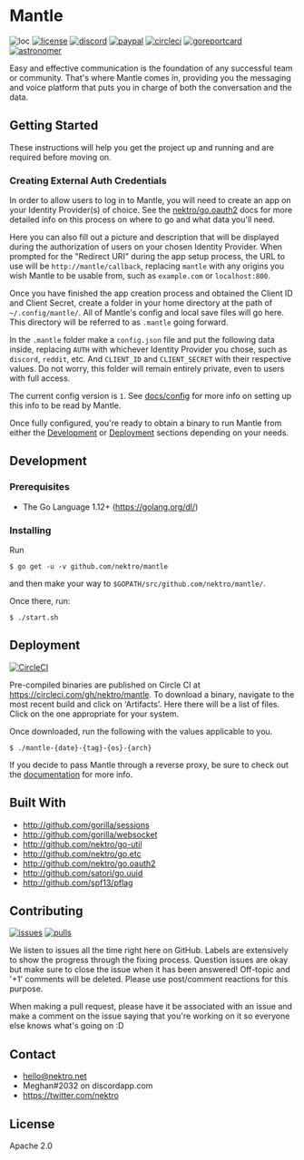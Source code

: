 # Mantle
![loc](https://tokei.rs/b1/github/nektro/mantle)
[![license](https://img.shields.io/github/license/nektro/mantle.svg)](https://github.com/nektro/mantle/blob/master/LICENSE)
[![discord](https://img.shields.io/discord/551971034593755159.svg)](https://discord.gg/P6Y4zQC)
[![paypal](https://img.shields.io/badge/donate-paypal-009cdf)](https://paypal.me/nektro)
[![circleci](https://circleci.com/gh/nektro/mantle.svg?style=svg)](https://circleci.com/gh/nektro/mantle)
[![goreportcard](https://goreportcard.com/badge/github.com/nektro/mantle)](https://goreportcard.com/report/github.com/nektro/mantle)
[![astronomer](https://img.shields.io/endpoint.svg?url=https%3A%2F%2Fastronomer.ullaakut.eu%2Fshields%3Fowner%3Dnektro%26name%3Dmantle)](https://github.com/Ullaakut/astronomer)

Easy and effective communication is the foundation of any successful team or community. That's where Mantle comes in, providing you the messaging and voice platform that puts you in charge of both the conversation and the data.

## Getting Started
These instructions will help you get the project up and running and are required before moving on.

### Creating External Auth Credentials
In order to allow users to log in to Mantle, you will need to create an app on your Identity Provider(s) of choice. See the [nektro/go.oauth2](https://github.com/nektro/go.oauth2#readme) docs for more detailed info on this process on where to go and what data you'll need.

Here you can also fill out a picture and description that will be displayed during the authorization of users on your chosen Identity Provider. When prompted for the "Redirect URI" during the app setup process, the URL to use will be `http://mantle/callback`, replacing `mantle` with any origins you wish Mantle to be usable from, such as `example.com` or `localhost:800`.

Once you have finished the app creation process and obtained the Client ID and Client Secret, create a folder in your home directory at the path of `~/.config/mantle/`. All of Mantle's config and local save files will go here. This directory will be referred to as `.mantle` going forward.

In the `.mantle` folder make a `config.json` file and put the following data inside, replacing `AUTH` with whichever Identity Provider you chose, such as `discord`, `reddit`, etc. And `CLIENT_ID` and `CLIENT_SECRET` with their respective values. Do not worry, this folder will remain entirely private, even to users with full access.

The current config version is `1`. See [docs/config](./docs/config/) for more info on setting up this info to be read by Mantle.

Once fully configured, you're ready to obtain a binary to run Mantle from either the [Development](#development) or [Deployment](#deployment) sections depending on your needs.

## Development

### Prerequisites
- The Go Language 1.12+ (https://golang.org/dl/)

### Installing
Run
```
$ go get -u -v github.com/nektro/mantle
```
and then make your way to `$GOPATH/src/github.com/nektro/mantle/`.

Once there, run:
```
$ ./start.sh
```

## Deployment
[![CircleCI](https://circleci.com/gh/nektro/mantle.svg?style=svg)](https://circleci.com/gh/nektro/mantle)

Pre-compiled binaries are published on Circle CI at https://circleci.com/gh/nektro/mantle. To download a binary, navigate to the most recent build and click on 'Artifacts'. Here there will be a list of files. Click on the one appropriate for your system.

Once downloaded, run the following with the values applicable to you.
```
$ ./mantle-{date}-{tag}-{os}-{arch}
```

If you decide to pass Mantle through a reverse proxy, be sure to check out the [documentation](./docs/deployment/) for more info.

## Built With
- http://github.com/gorilla/sessions
- http://github.com/gorilla/websocket
- http://github.com/nektro/go-util
- http://github.com/nektro/go.etc
- http://github.com/nektro/go.oauth2
- http://github.com/satori/go.uuid
- http://github.com/spf13/pflag

## Contributing
[![issues](https://img.shields.io/github/issues/nektro/mantle.svg)](https://github.com/nektro/mantle/issues)
[![pulls](https://img.shields.io/github/issues-pr/nektro/mantle.svg)](https://github.com/nektro/mantle/pulls)

We listen to issues all the time right here on GitHub. Labels are extensively to show the progress through the fixing process. Question issues are okay but make sure to close the issue when it has been answered! Off-topic and '+1' comments will be deleted. Please use post/comment reactions for this purpose.

When making a pull request, please have it be associated with an issue and make a comment on the issue saying that you're working on it so everyone else knows what's going on :D

## Contact
- hello@nektro.net
- Meghan#2032 on discordapp.com
- https://twitter.com/nektro

## License
Apache 2.0
